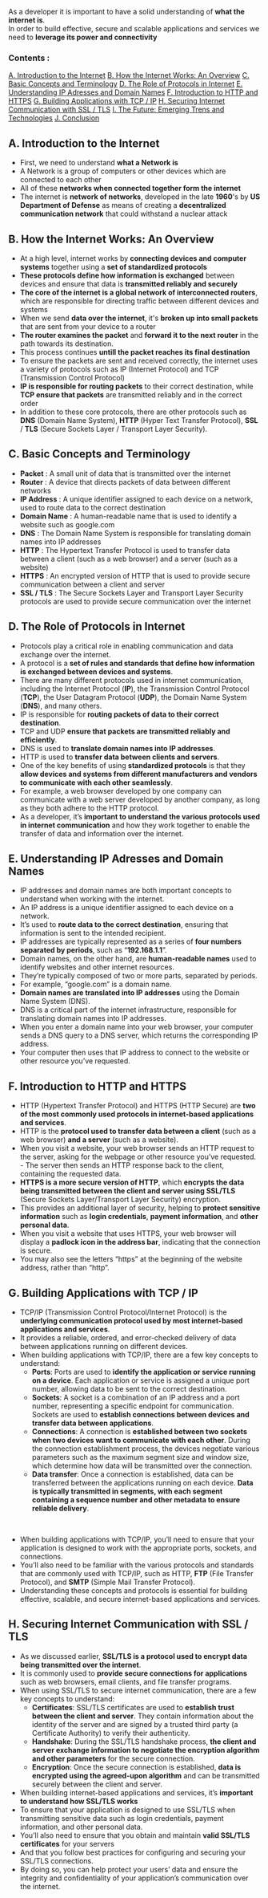 As a developer it is important to have a solid understanding of **what the internet is**. <br> In order to build effective, secure and scalable applications and services we need to **leverage its power and connectivity**

### Contents :

[A. Introduction to the Internet](#A.Introduction-to-the-Internet)
[B. How the Internet Works: An Overview](#B.-How-the-Internet-Works:-An-Overview)
[C. Basic Concepts and Terminology](#C.-Basic-Concepts-and-Terminology)
[D. The Role of Protocols in Internet](#D.-The-Role-of-Protocols-in-Internet)
[E. Understanding IP Adresses and Domain Names](#E.-Understanding-IP-Adresses-and-Domain-Names)
[F. Introduction to HTTP and HTTPS](#F.-Introduction-to-HTTP-and-HTTPS)
[G. Building Applications with TCP / IP](#G.-Building-Applications-with-TCP-/-IP)
[H. Securing Internet Communication with SSL / TLS](#H.-Securing-Internet-Communication-with-SSL-/-TLS)
[I. The Future: Emerging Trens and Technologies](#J.-The-Future:-Emerging-Trens-and-Technologies)
[J. Conclusion](#K.-Conclusion)
<br>

## A. Introduction to the Internet

- First, we need to understand **what a Network is**
- A Network is a group of computers or other devices which are connected to each other
- All of these **networks when connected together form the internet**
- The internet is **network of networks**, developed in the late **1960**'s by **US Department of Defense** as means of creating a **decentralized communication network** that could withstand a nuclear attack

## B. How the Internet Works: An Overview

- At a high level, internet works by **connecting devices and computer systems** together using a **set of standardized protocols**
- **These protocols define how information is exchanged** between devices and ensure that data is **transmitted reliably and securely**
- **The core of the internet is a global network of interconnected routers**, which are responsible for directing traffic between different devices and systems
- When we send **data over the internet**, it's **broken up into small packets** that are sent from your device to a router
- **The router examines the packet** and **forward it to the next router** in the path towards its destination.
- This process continues **untill the packet reaches its final destination**
- To ensure the packets are sent and received correctly, the internet uses a variety of protocols such as IP (Internet Protocol) and TCP (Transmission Control Protocol)
- **IP is responsible for routing packets** to their correct destination, while **TCP ensure that packets** are transmitted reliably and in the correct order
- In addition to these core protocols, there are other protocols such as **DNS** (Domain Name System), **HTTP** (Hyper Text Transfer Protocol), **SSL** / **TLS** (Secure Sockets Layer / Transport Layer Security).

## C. Basic Concepts and Terminology

- **Packet** : A small unit of data that is transmitted over the internet
- **Router** : A device that directs packets of data between different networks
- **IP Address** : A unique identifier assigned to each device on a network, used to route data to the correct destination
- **Domain Name** : A human-readable name that is used to identify a website such as google.com
- **DNS** : The Domain Name System is responsible for translating domain names into IP addresses
- **HTTP** : The Hypertext Transfer Protocol is used to transfer data between a client (such as a web browser) and a server (such as a website)
- **HTTPS** : An encrypted version of HTTP that is used to provide secure communication between a client and server
- **SSL / TLS** : The Secure Sockets Layer and Transport Layer Security protocols are used to provide secure communication over the internet

## D. The Role of Protocols in Internet

- Protocols play a critical role in enabling communication and data exchange over the internet.
- A protocol is a **set of rules and standards that define how information is exchanged between devices and systems**.
- There are many different protocols used in internet communication, including the Internet Protocol (**IP**), the Transmission Control Protocol (**TCP**), the User Datagram Protocol (**UDP**), the Domain Name System (**DNS**), and many others.
- IP is responsible for **routing packets of data to their correct destination**.
- TCP and UDP **ensure that packets are transmitted reliably and efficiently**.
- DNS is used to **translate domain names into IP addresses**.
- HTTP is used to **transfer data between clients and servers**.
- One of the key benefits of using **standardized protocols** is that they **allow devices and systems from different manufacturers and vendors to communicate with each other seamlessly**.
- For example, a web browser developed by one company can communicate with a web server developed by another company, as long as they both adhere to the HTTP protocol.
- As a developer, it’s **important to understand the various protocols used in internet communication** and how they work together to enable the transfer of data and information over the internet.

## E. Understanding IP Adresses and Domain Names

- IP addresses and domain names are both important concepts to understand when working with the internet.
- An IP address is a unique identifier assigned to each device on a network.
- It’s used to **route data to the correct destination**, ensuring that information is sent to the intended recipient.
- IP addresses are typically represented as a series of **four numbers separated by periods**, such as “**192.168.1.1**”.
- Domain names, on the other hand, are **human-readable names** used to identify websites and other internet resources.
- They’re typically composed of two or more parts, separated by periods.
- For example, “google.com” is a domain name.
- **Domain names are translated into IP addresses** using the Domain Name System (DNS).
- DNS is a critical part of the internet infrastructure, responsible for translating domain names into IP addresses.
- When you enter a domain name into your web browser, your computer sends a DNS query to a DNS server, which returns the corresponding IP address.
- Your computer then uses that IP address to connect to the website or other resource you’ve requested.

## F. Introduction to HTTP and HTTPS

- HTTP (Hypertext Transfer Protocol) and HTTPS (HTTP Secure) are **two of the most commonly used protocols in internet-based applications and services**.
- HTTP is the **protocol used to transfer data between a client** (such as a web browser) **and a server** (such as a website).
- When you visit a website, your web browser sends an HTTP request to the server, asking for the webpage or other resource you’ve requested. - The server then sends an HTTP response back to the client, containing the requested data.
- **HTTPS is a more secure version of HTTP**, which **encrypts the data being transmitted between the client and server using SSL/TLS** (Secure Sockets Layer/Transport Layer Security) encryption.
- This provides an additional layer of security, helping to **protect sensitive information** such as **login credentials**, **payment information**, and **other personal data**.
- When you visit a website that uses HTTPS, your web browser will display a **padlock icon in the address bar**, indicating that the connection is secure.
- You may also see the letters “https” at the beginning of the website address, rather than “http”.

## G. Building Applications with TCP / IP

- TCP/IP (Transmission Control Protocol/Internet Protocol) is the **underlying communication protocol used by most internet-based applications and services**.
- It provides a reliable, ordered, and error-checked delivery of data between applications running on different devices.
- When building applications with TCP/IP, there are a few key concepts to understand:
  - **Ports**: Ports are used to **identify the application or service running on a device**. Each application or service is assigned a unique port number, allowing data to be sent to the correct destination.
  - **Sockets**: A socket is a combination of an IP address and a port number, representing a specific endpoint for communication. Sockets are used to **establish connections between devices and transfer data between applications**.
  - **Connections**: A connection is **established between two sockets when two devices want to communicate with each other**. During the connection establishment process, the devices negotiate various parameters such as the maximum segment size and window size, which determine how data will be transmitted over the connection.
  - **Data transfer**: Once a connection is established, data can be transferred between the applications running on each device. **Data is typically transmitted in segments, with each segment containing a sequence number and other metadata to ensure reliable delivery**.

<br>

- When building applications with TCP/IP, you’ll need to ensure that your application is designed to work with the appropriate ports, sockets, and connections.
- You’ll also need to be familiar with the various protocols and standards that are commonly used with TCP/IP, such as HTTP, **FTP** (File Transfer Protocol), and **SMTP** (Simple Mail Transfer Protocol).
- Understanding these concepts and protocols is essential for building effective, scalable, and secure internet-based applications and services.

## H. Securing Internet Communication with SSL / TLS

- As we discussed earlier, **SSL/TLS is a protocol used to encrypt data being transmitted over the internet**.
- It is commonly used to **provide secure connections for applications** such as web browsers, email clients, and file transfer programs.
- When using SSL/TLS to secure internet communication, there are a few key concepts to understand:
  - **Certificates**: SSL/TLS certificates are used to **establish trust between the client and server**. They contain information about the identity of the server and are signed by a trusted third party (a Certificate Authority) to verify their authenticity.
  - **Handshake**: During the SSL/TLS handshake process, **the client and server exchange information to negotiate the encryption algorithm and other parameters** for the secure connection.
  - **Encryption**: Once the secure connection is established, **data is encrypted using the agreed-upon algorithm** and can be transmitted securely between the client and server.
    <br>
- When building internet-based applications and services, it’s **important to understand how SSL/TLS works**
- To ensure that your application is designed to use SSL/TLS when transmitting sensitive data such as login credentials, payment information, and other personal data.
- You’ll also need to ensure that you obtain and maintain **valid SSL/TLS certificates** for your servers
- And that you follow best practices for configuring and securing your SSL/TLS connections.
- By doing so, you can help protect your users’ data and ensure the integrity and confidentiality of your application’s communication over the internet.
